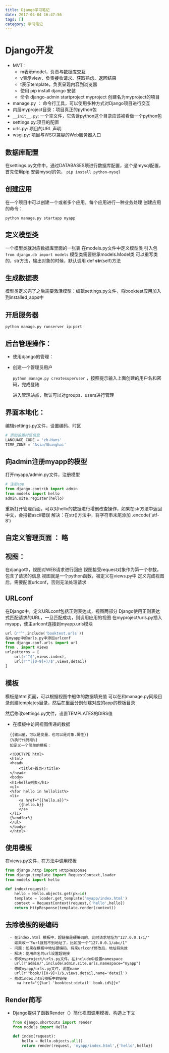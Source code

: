 ```yaml
---
title: Django学习笔记
date: 2017-04-04 16:47:56
tags: []
category: 学习笔记
---
```


# Django开发

- MVT：
  - m表示model，负责与数据库交互
  - v表示view，负责接收请求、获取熟虑、返回结果
  - t表示template，负责呈现内容到浏览器
  - 使用 pip install django 安装
  - 命令 django-admin startproject myproject 创建名为myproject的项目
- manage.py ： 命令行工具，可以使用多种方式对Django项目进行交互
- 内层myproject目录：项目真正的python包
- `__init__.py`: 一个空文件，它告诉python这个目录应该被看做一个python包
- settings.py:项目的配置
- urls.py: 项目的URL 声明
- wsgi.py: 项目与WSGI兼容的Web服务器入口

<!-- more -->
## 数据库配置

在settings.py文件中，通过DATABASES项进行数据库配置，这个是mysql配置，首先使用pip 安装mysql的包，
` pip install python-mysql `

## 创建应用

在一个项目中可以创建一个或者多个应用，每个应用进行一种业务处理
创建应用的命令：

 ` python manage.py startapp myapp `

## 定义模型类

一个模型类就对应数据库里面的一张表
在models.py文件中定义模型类
引入包` from django.db import models `
模型类需要继承models.Model类
可以重写类的，str方法，输出对象的时候，默认调用 def __str__(self)方法    

## 生成数据表

模型类定义完了之后需要激活模型：编辑settings.py文件，将booktest应用加入到installed_apps中

## 开启服务器

` python manage.py runserver ip:port `

## 后台管理操作：

- 使用django的管理：

- 创建一个管理员用户

    `python manage.py createsuperuser` ，按照提示输入上面创建的用户名和密码，完成登陆

     进入管理站点，默认可以对groups、users进行管理

## 界面本地化：

编辑settings.py文件，设置编码、时区

```python
# 添加设置时区信息
LANGUAGE_CODE = 'zh-Hans'
TIME_ZONE = 'Asia/Shanghai'
```

## 向admin注册myapp的模型

打开myapp/admin.py文件，注册模型

```python
# 注册app
from django.contrib import admin
from models import hello
admin.site.register(hello)
```

 重新打开管理页面，可以对hello的数据进行增删改查操作，如果在str方法中返回中文，会报错ascii错误
 解决：在str()方法中，将字符串末尾添加 .encode('utf-8')
    

## 自定义管理页面 ： 略



## 视图：

在django中，视图对WEB请求进行回应
视图接受request对象作为第一个参数，包含了请求的信息
视图就是一个python函数，被定义在views.py中
定义完成视图后，需要配置urlconf，否则无法处理请求



## URLconf

在Django中，定义URLconf包括正则表达式，视图两部分
Django使用正则表达式匹配请求的URL，一旦匹配成功，则调用应用的视图
在myproject/urls.py插入myapp，使主urlconf连接到myapp.urls模块

```python
url（r'^',include('booktest.urls'))
在myapp中的urls.py中添加urlconf
from django.conf.urls import url
from . import views
urlpatterns = [
    url(r'^$',views.index),
    url(r'^([0-9]+)/$',views,detail)
]
```



## 模板

模板是html页面，可以根据视图中船体的数据填充值
可以在和manage.py同级目录创建templates目录，然后在里面分别创建对应的app的模板目录

然后修改settings.py文件，设置TEMPLATES的DIRS值

- 在模板中访问视图传递的数据
```
  {{输出值，可以是变量，也可以是对象.属性}}
  {%执行代码段%}
  如定义一个简单的模板：

  <!DOCTYPE html>
  <html>
  <head>
      <title>首页</title>
  </head>
  <body>
  <h1>hello列表</h1>
  <ul>
  <%for hello in hellolist%>
  <li>
      <a href="{{hello.a}}">
      {{hello.b}}
      </a>
  </li>
  {%endfor%}
  </ul>
  </body>
  </html>
```

  ## 使用模板

  在views.py文件，在方法中调用模板

  ```python
  from django.http import HttpResponse
  from django.template import RequestContext,loader
  from models import hello
  
  def index(request):
      hello = Hello.objects.get(pk=id)
      template = loader.get_template('myapp/index.html')
      context = RequestContext(request,{'hello',hello})
      return HttpResponse(template.render(context))
  ```

  

  ## 去除模板的硬编码

```
  - 在index.html 模板中，超链接是硬编码的，此时请求地址为"127.0.0.1/1/"
    如果改一下url就找不到地址了，比如加一个”127.0.0.1/abc/1"
  - 问题：如果在模板中地址硬编码，将来urlconf修改后，地址将失效
  - 解决：使用命名的url设置超链接
  - 修改myproject/urls.py文件，在include中设置namespace
    url(r'admin/',include(admin.site.urls,namespace="myapp")
  - 修改myapp/urls.py文件，设置name
    url(r'^book/([0-9]+)/$,views.detail,name='detail') 
  - 修改index.html模板中的链接
     <a href="{{%url 'booktest:detail' book.id%}}>" 

```
  ## Render简写

- Django提供了函数Render（）简化视图调用模板、构造上下文

  ```python
  from django.shortcuts import render 
  from models import Hello
  
  def index(request):
      hello = Hello.objects.all()
      return render(request, 'myapp/index.html',{'hello',hello})
  ```
